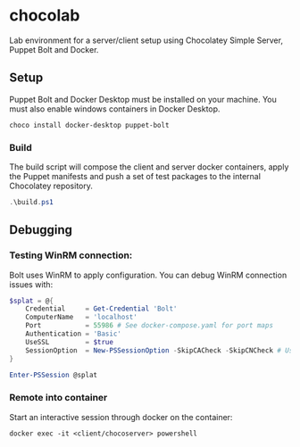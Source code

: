 # chocolab
Lab environment for a server/client setup using Chocolatey Simple Server, Puppet Bolt and Docker.

## Setup

Puppet Bolt and Docker Desktop must be installed on your machine. 
You must also enable windows containers in Docker Desktop.

```
choco install docker-desktop puppet-bolt
```

### Build

The build script will compose the client and server docker containers, apply the Puppet manifests and push a set of test packages to the internal Chocolatey repository.

```powershell
.\build.ps1
```

## Debugging

### Testing WinRM connection:
Bolt uses WinRM to apply configuration. You can debug WinRM connection issues with:

```powershell
$splat = @{
    Credential     = Get-Credential 'Bolt'
    ComputerName   = 'localhost'
    Port           = 55986 # See docker-compose.yaml for port maps
    Authentication = 'Basic'
    UseSSL         = $true
    SessionOption  = New-PSSessionOption -SkipCACheck -SkipCNCheck # Using self-signed cert for WinRM connection
}

Enter-PSSession @splat
```

### Remote into container
Start an interactive session through docker on the container:

```
docker exec -it <client/chocoserver> powershell
```

